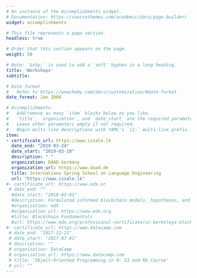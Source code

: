 ```yaml
---
# An instance of the Accomplishments widget.
# Documentation: https://sourcethemes.com/academic/docs/page-builder/
widget: accomplishments

# This file represents a page section.
headless: true

# Order that this section appears on the page.
weight: 50

# Note: `&shy;` is used to add a 'soft' hyphen in a long heading.
title: 'Workshops'
subtitle:  

# Date format
#   Refer to https://wowchemy.com/docs/customization/#date-format
date_format: Jan 2006

# Accomplishments.
#   Add/remove as many `item` blocks below as you like.
#   `title`, `organization`, and `date_start` are the required parameters.
#   Leave other parameters empty if not required.
#   Begin multi-line descriptions with YAML's `|2-` multi-line prefix.
item:
- certificate_url: https://www.issale.lk
  date_end: "2019-03-24"
  date_start: "2019-03-10"
  description: " "
  organization: DAAD-Germany
  organization_url: https://www.daad.de
  title: Internationa Spring School on Language Engineering
  url: "https://www.issale.lk"
#- certificate_url: https://www.edx.or
 # date_end: ""
  #date_start: "2018-03-01"
  #description: Formulated informed blockchain models, hypotheses, and use #cases.
  #organization: edX
  #organization_url: https://www.edx.org
  #title: Blockchain Fundamentals
  #url: https://www.edx.org/professional-certificate/uc-berkeleyx-blockchain-fundamentals
#- certificate_url: https://www.datacamp.com
 # date_end: "2017-12-21"
 # date_start: "2017-07-01"
 # description: ""
 # organization: DataCamp
 # organization_url: https://www.datacamp.com
 # title: 'Object-Oriented Programming in R: S3 and R6 Course'
 # url: ""
---
```

